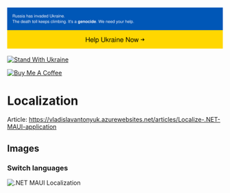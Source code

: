 [![Stand With Ukraine](https://raw.githubusercontent.com/vshymanskyy/StandWithUkraine/main/banner2-direct.svg)](https://stand-with-ukraine.pp.ua)

[![Stand With Ukraine](https://img.shields.io/badge/made_in-ukraine-ffd700.svg?labelColor=0057b7)](https://stand-with-ukraine.pp.ua)

[![Buy Me A Coffee](https://cdn.buymeacoffee.com/buttons/v2/default-blue.png)](https://www.buymeacoffee.com/vlad.antonyuk)

# Localization

Article: https://vladislavantonyuk.azurewebsites.net/articles/Localize-.NET-MAUI-application

## Images

### Switch languages

![.NET MAUI Localization](https://ik.imagekit.io/VladislavAntonyuk/vladislavantonyuk/articles/20/MauiLocalization.gif)